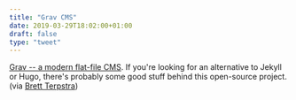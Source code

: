 ```yaml
---
title: "Grav CMS"
date: 2019-03-29T18:02:00+01:00
draft: false
type: "tweet"
---
```


[Grav -- a modern flat-file CMS](https://getgrav.org). If you're looking for an alternative to Jekyll
or Hugo, there's probably some good stuff behind this open-source project. (via
[Brett Terpstra](https://brettterpstra.com/2019/03/29/web-excursions-for-march-29-2019/))
